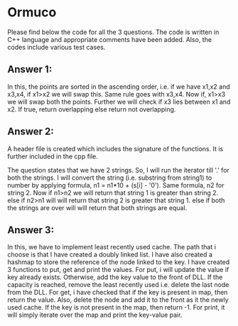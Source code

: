 # Ormuco
Please find below the code for all the 3 questions. The code is written in C++ language and appropriate comments have been added. Also, the codes include various test cases.

## Answer 1:
In this, the points are sorted in the ascending order, i.e. if we have x1,x2 and x3,x4, if x1>x2 we will swap this. Same rule goes with x3,x4.
Now if, x1>x3 we will swap both the points. Further we will check if x3 lies between x1 and x2. If true, return overlapping else return not overlapping.

## Answer 2:
A header file is created which includes the signature of the functions. It is further included in the cpp file.

The question states that we have 2 strings. So, I will run the iterator till '.' for both the strings. I will convert the string (i.e. substring from string1) to number by applying formula, n1 = n1*10 + (s[i] - '0'). Same formula, n2 for string 2. 
Now if n1>n2 we will return that string 1 is greater than string 2.
else if n2>n1 will will return that string 2 is greater that string 1.
else if both the strings are over will will return that both strings are equal.

## Answer 3:
In this, we have to implement least recently used cache. The path that i choose is that I have created a doubly linked list. I have also created a hashmap to store the reference of the node linked to the key. 
I have created 3 functions to put, get and print the values.
For put, i will update the value if key already exists. Otherwise, add the key value to the front of DLL. If the capacity is reached, remove the least recently used i.e. delete the last node from the DLL.
For get, i have checked that if the key is present in map, then return the value. Also, delete the node and add it to the front as it the newly used cache. If the key is not present in the map, then return -1.
For print, it will simply iterate over the map and print the key-value pair.
